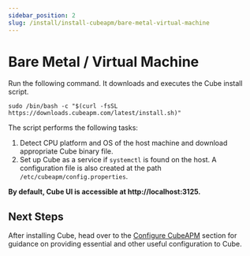 ```yaml
---
sidebar_position: 2
slug: /install/install-cubeapm/bare-metal-virtual-machine
---
```


# Bare Metal / Virtual Machine

Run the following command. It downloads and executes the Cube install script.

```shell
sudo /bin/bash -c "$(curl -fsSL https://downloads.cubeapm.com/latest/install.sh)"
```

The script performs the following tasks:

1. Detect CPU platform and OS of the host machine and download appropriate Cube binary file.
2. Set up Cube as a service if `systemctl` is found on the host. A configuration file is also created at the path `/etc/cubeapm/config.properties`.

**By default, Cube UI is accessible at http://localhost:3125.**

## Next Steps

After installing Cube, head over to the [Configure CubeAPM](../02_configure/02_configure.md) section for guidance on providing essential and other useful configuration to Cube.
